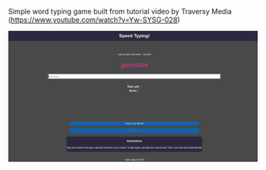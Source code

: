 Simple word typing game built from tutorial video by Traversy Media (https://www.youtube.com/watch?v=Yw-SYSG-028)

![Screen Cap](https://github.com/Clarko1391/JavaScript-Practice/blob/master/tM_speed_typing/img/SpeedTypingScreenCap.png)
